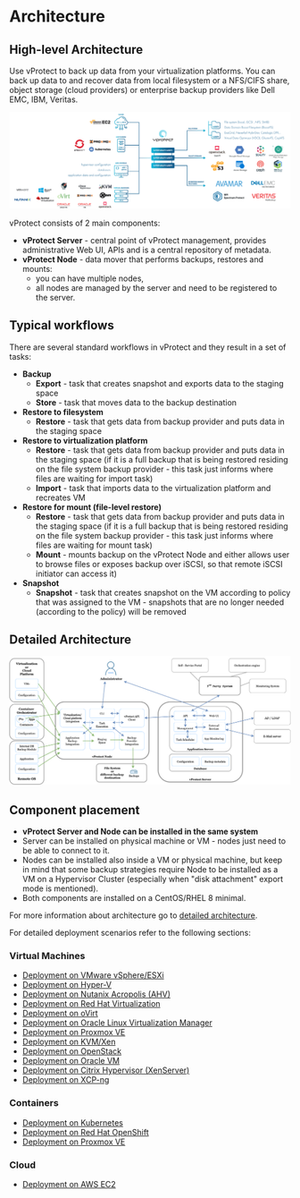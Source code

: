 # Architecture

## High-level Architecture

Use vProtect to back up data from your virtualization platforms. You can back up data to and recover data from local filesystem or a NFS/CIFS share, object storage \(cloud providers\) or enterprise backup providers like Dell EMC, IBM, Veritas. 

![](../.gitbook/assets/vprotect-architecture.png)

vProtect consists of 2 main components:

* **vProtect Server** - central point of vProtect management, provides administrative Web UI, APIs and  is a central repository of metadata.
* **vProtect Node** - data mover that performs backups, restores and mounts:
  * you can have multiple nodes,
  * all nodes are managed by the server and need to be registered to the server.

## Typical workflows

There are several standard workflows in vProtect and they result in a set of tasks:

* **Backup**
  * **Export** - task that creates snapshot and exports data to the staging space
  * **Store** - task that moves data to the backup destination
* **Restore to filesystem**
  * **Restore** - task that gets data from backup provider and puts data in the staging space
* **Restore to virtualization platform**
  * **Restore** - task that gets data from backup provider and puts data in the staging space \(if it is a full backup that is being restored residing on the file system backup provider - this task just informs where files are waiting for import task\)
  * **Import** - task that imports data to the virtualization platform and recreates VM
* **Restore for mount \(file-level restore\)**
  * **Restore** - task that gets data from backup provider and puts data in the staging space \(if it is a full backup that is being restored residing on the file system backup provider - this task just informs where files are waiting for mount task\)
  * **Mount** - mounts backup on the vProtect Node and either allows user to browse files or exposes backup over iSCSI, so that remote iSCSI initiator can access it\)
* **Snapshot**
  * **Snapshot** - task that creates snapshot on the VM according to policy that was assigned to the VM - snapshots that are no longer needed \(according to the policy\) will be removed

## Detailed Architecture

![](../.gitbook/assets/vprotect-detailed-architecture.png)

## Component placement

* **vProtect Server and Node can be installed in the same system** 
* Server can be installed on physical machine or VM - nodes just need to be able to connect to it.
* Nodes can be installed also inside a VM or physical machine, but keep in mind that some backup strategies require Node to be installed as a VM on a Hypervisor Cluster \(especially when "disk attachment" export mode is mentioned\).
* Both components are installed on a CentOS/RHEL 8 minimal.

For more information about architecture go to [detailed architecture](architecture.md#detailed-architecture).

For detailed deployment scenarios refer to the following sections:

### Virtual Machines

* [Deployment on VMware vSphere/ESXi](../deployment/protected-platforms/virtual-machines/vmware-vsphere.md)
* [Deployment on Hyper-V](../deployment/protected-platforms/virtual-machines/microsoft-hyper-v.md)
* [Deployment on Nutanix Acropolis \(AHV\)](../deployment/protected-platforms/virtual-machines/nutanix-acropolis-ahv.md)
* [Deployment on Red Hat Virtualization](../deployment/protected-platforms/virtual-machines/red-hat-virtualization.md)
* [Deployment on oVirt](../deployment/protected-platforms/virtual-machines/ovirt.md)
* [Deployment on Oracle Linux Virtualization Manager](../deployment/protected-platforms/virtual-machines/oracle-linux-virtualization-manager.md)
* [Deployment on Proxmox VE ](../deployment/protected-platforms/virtual-machines/proxmox-ve.md)
* [Deployment on KVM/Xen](../deployment/protected-platforms/virtual-machines/kvm-xen.md)
* [Deployment on OpenStack](../deployment/protected-platforms/virtual-machines/openstack.md)
* [Deployment on Oracle VM ](../deployment/protected-platforms/virtual-machines/oracle-vm.md)
* [Deployment on Citrix Hypervisor \(XenServer\)](../deployment/protected-platforms/virtual-machines/citrix-hypervisor-xenserver.md)
* [Deployment on XCP-ng](../deployment/protected-platforms/virtual-machines/xcp-ng.md)

### Containers 

* [Deployment on Kubernetes](../deployment/protected-platforms/containers/kubernetes.md)
* [Deployment on Red Hat OpenShift ](../deployment/protected-platforms/containers/red-hat-openshift.md)
* [Deployment on Proxmox VE](../deployment/protected-platforms/containers/proxmox-ve.md)

### Cloud

* [Deployment on AWS EC2](../deployment/protected-platforms/cloud/aws-ec2.md)

